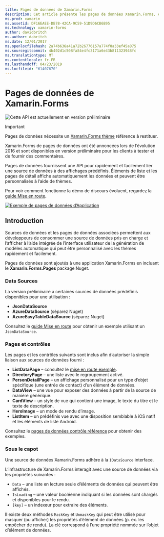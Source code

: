 ```yaml
---
title: Pages de données de Xamarin.Forms
description: Cet article présente les pages de données Xamarin.Forms, qui fournissent une API permettant de rapidement et facilement lier une source de données à des vues prédéfinies.
ms.prod: xamarin
ms.assetid: DF16EAEE-DB78-42CA-9C59-51D9D6CB6B95
ms.technology: xamarin-forms
author: davidbritch
ms.author: dabritch
ms.date: 12/01/2017
ms.openlocfilehash: 2a74b636a41a72b26776157a774f0a33ef45a075
ms.sourcegitcommit: 4b402d1c508fa84e4fc3171a6e43b811323948fc
ms.translationtype: MT
ms.contentlocale: fr-FR
ms.lasthandoff: 04/23/2019
ms.locfileid: "61407670"
---
```

# <a name="xamarinforms-datapages"></a>Pages de données de Xamarin.Forms

![](~/media/shared/preview.png "Cette API est actuellement en version préliminaire")

> [!IMPORTANT]
> Pages de données nécessite un [Xamarin.Forms thème](~/xamarin-forms/user-interface/themes/index.md) référence à restituer.

Xamarin.Forms de pages de données ont été annoncées lors de l’évolution 2016 et sont disponibles en version préliminaire pour les clients à tester et de fournir des commentaires.

Pages de données fournissent une API pour rapidement et facilement lier une source de données à des affichages prédéfinis. Éléments de liste et les pages de détail affiche automatiquement les données et peuvent être personnalisés à l’aide de thèmes.

Pour voir comment fonctionne la démo de discours évoluent, regardez la [guide Mise en route](get-started.md).

[![](images/demo-sml.png "Exemple de pages de données d’Application")](images/demo.png#lightbox "exemple des pages de données d’Application")

## <a name="introduction"></a>Introduction

Sources de données et les pages de données associées permettent aux développeurs de consommer une source de données pris en charge et l’afficher à l’aide intégrée de l’interface utilisateur de la génération de modèles automatique qui peut être personnalisé avec les thèmes rapidement et facilement.

Pages de données sont ajoutés à une application Xamarin.Forms en incluant le **Xamarin.Forms.Pages** package Nuget.

### <a name="data-sources"></a>Data Sources

La version préliminaire a certaines sources de données prédéfinis disponibles pour une utilisation :

* **JsonDataSource**
* **AzureDataSource** (séparez Nuget)
* **AzureEasyTableDataSource** (séparez Nuget)

Consultez le [guide Mise en route](get-started.md) pour obtenir un exemple utilisant un `JsonDataSource`.


### <a name="pages--controls"></a>Pages et contrôles

Les pages et les contrôles suivants sont inclus afin d’autoriser la simple liaison aux sources de données fourni :

* **ListDataPage** – consultez le [mise en route exemple](get-started.md).
* **DirectoryPage** – une liste avec le regroupement activé.
* **PersonDetailPage** – un affichage personnalisé pour un type d’objet spécifique (une entrée de contact) d’un élément de données.
* **DataView** – une vue pour exposer des données à partir de la source de manière générique.
* **CardView** – un style de vue qui contient une image, le texte du titre et le texte de description.
* **HeroImage** – un mode de rendu d’image.
* **ListItem** – un prédéfinis vue avec une disposition semblable à iOS natif et les éléments de liste Android.

Consultez le [pages de données contrôle référence](controls.md) pour obtenir des exemples.



### <a name="under-the-hood"></a>Sous le capot

Une source de données Xamarin.Forms adhère à la `IDataSource` interface.

L’infrastructure de Xamarin.Forms interagit avec une source de données via les propriétés suivantes :

* `Data` – une liste en lecture seule d’éléments de données qui peuvent être affichés.
* `IsLoading` – une valeur booléenne indiquant si les données sont chargés et disponibles pour le rendu.
* `[key]` – un indexeur pour extraire des éléments.

Il existe deux méthodes `MaskKey` et `UnmaskKey` qui peut être utilisé pour masquer (ou afficher) les propriétés d’élément de données (p. ex. les empêcher de rendu).
La clé correspond à l’une propriété nommée sur l’objet d’élément de données.
